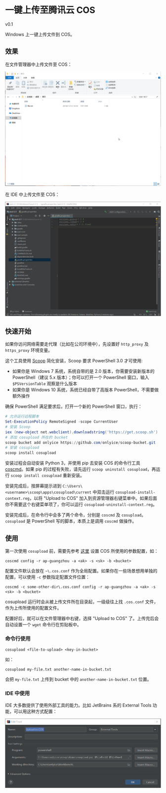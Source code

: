# 一键上传至腾讯云 COS

v0.1

Windows 上一键上传文件到 COS。

## 效果

在文件管理器中上传文件至 COS：

![](https://raw.githubusercontent.com/onlyice/scoop-bucket/master/assets/cosupload/demo-1.gif)

在 IDE 中上传文件至 COS：

![](https://raw.githubusercontent.com/onlyice/scoop-bucket/master/assets/cosupload/demo-2.gif)

## 快速开始

如果你访问网络需要走代理（比如在公司环境中），先设置好 `http_proxy` 及 `https_proxy` 环境变量。

这个工具使用 [Scoop][scoop] 简化安装，Scoop 要求 PowerShell 3.0 才可使用:

* 如果你是 Windows 7 系统，系统自带的是 2.0 版本，你需要安装新版本的 PowerShell（建议 5.x 版本）；你可以打开一个 PowerShell 窗口，输入 `$PSVersionTable` 观察是什么版本
* 如果你是 Windows 10 系统，系统已经自带了高版本 PowerShell，不需要做额外操作

确保 PowerShell 满足要求后，打开一个新的 PowerShell 窗口，执行：

```powershell
# 允许运行远程脚本
Set-ExecutionPolicy RemoteSigned -scope CurrentUser
# 安装 Scoop
iex (new-object net.webclient).downloadstring('https://get.scoop.sh')
# 添加 cosupload 所在的 bucket
scoop bucket add onlyice https://github.com/onlyice/scoop-bucket.git
# 安装 cosupload
scoop install cosupload
```

安装过程会自动安装 Python 3，并使用 pip 去安装 COS 的命令行工具 [coscmd][]。如果 pip 的过程有失败，请先运行 `scoop uninstall cosupload`，再运行 `scoop install cosupload` 重新安装。

安装完成后，按屏幕提示进到 `C:\Users\<username>\scoop\apps\cosupload\current` 中双击运行 `cosupload-install-context.reg`，以将 "Upload to COS" 加入到资源管理器右键菜单中。如果后面你不需要这个右键菜单项了，你可以运行 `cosupload-uninstall-context.reg`。

安装完成后，在命令行中会多了两个命令，分别是 `coscmd` 及 `cosupload`。`cosupload` 是 PowerShell 写的脚本，本质上是调用 `coscmd` 做操作。

## 使用

第一次使用 `cosupload` 前，需要先参考 [这里][coscmd-config] 设置 COS 所使用的参数配置，如：

```shell
coscmd config -r ap-guangzhou -a <ak> -s <sk> -b <bucket>
```

配置文件默认会放在 `~\.cos.conf` 作为全局配置。如果你在一些场景想用单独的配置，可以使用 `-c` 参数指定配置文件位置：

```shell
coscmd -c some-other-dir\.cos.conf config -r ap-guangzhou -a <ak> -s <sk> -b <bucket>
```

cosupload 运行时会从被上传文件所在目录起，一级级往上找 `.cos.conf` 文件，作为上传所使用的配置文件。

配置好后，就可以在文件管理器中右键，选择 "Upload to COS" 了。上传完后会自动设置一个 `wget` 命令行在剪贴板中。

### 命令行使用

```shell
cosupload <file-to-upload> <key-in-bucket>
```

如：

```shell
cosupload my-file.txt another-name-in-bucket.txt
```

会把 `my-file.txt` 上传到 bucket 中的 `another-name-in-bucket.txt` 位置。

### IDE 中使用

IDE 大多数提供了使用外部工具的能力。比如 JetBrains 系的 External Tools 功能，可以用这种方式配置：

![](https://raw.githubusercontent.com/onlyice/scoop-bucket/master/assets/cosupload/jetbrains-ide-config.png)

[coscmd]: https://github.com/tencentyun/coscmd
[python-download]: https://www.python.org/downloads/
[scoop]: https://scoop.sh
[coscmd-config]: https://github.com/tencentyun/coscmd#%E9%85%8D%E7%BD%AE%E5%8F%82%E6%95%B0
